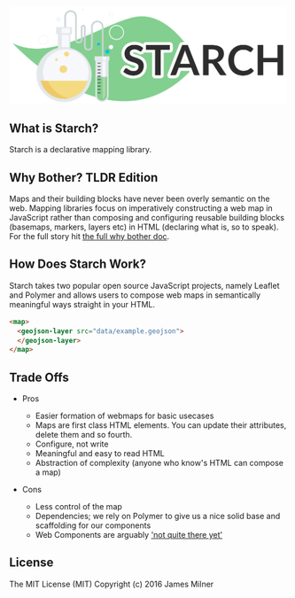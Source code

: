 <img src="starch.png" alt="Drawing" width="500px"/>

## What is Starch?
Starch is a declarative mapping library.

## Why Bother? TLDR Edition
Maps and their building blocks have never been overly semantic on the web. Mapping libraries focus on imperatively constructing a web map in JavaScript rather than composing and configuring reusable building blocks (basemaps, markers, layers etc) in HTML (declaring what is, so to speak). For the full story hit [the full why bother doc](WHY-BOTHER.md).

## How Does Starch Work?
Starch takes two popular open source JavaScript projects, namely Leaflet and Polymer and allows users to compose web maps in semantically meaningful ways straight in your HTML.

```html
<map>
  <geojson-layer src="data/example.geojson">
  </geojson-layer>
</map>
```

## Trade Offs
* Pros
  * Easier formation of webmaps for basic usecases
  * Maps are first class HTML elements. You can update their attributes, delete them and so fourth.
  * Configure, not write
  * Meaningful and easy to read HTML
  * Abstraction of complexity (anyone who know's HTML can compose a map)

* Cons
  * Less control of the map
  * Dependencies; we rely on Polymer to give us a nice solid base and scaffolding for our components
  * Web Components are arguably ['not quite there yet'](http://jonrimmer.github.io/are-we-componentized-yet/)


## License
The MIT License (MIT)
Copyright (c) 2016 James Milner
